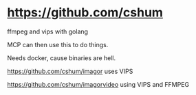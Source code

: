 # https://github.com/cshum

ffmpeg and vips with golang

MCP can then use this to do things.

Needs docker, cause binaries are hell.


https://github.com/cshum/imagor uses VIPS

https://github.com/cshum/imagorvideo using VIPS and FFMPEG